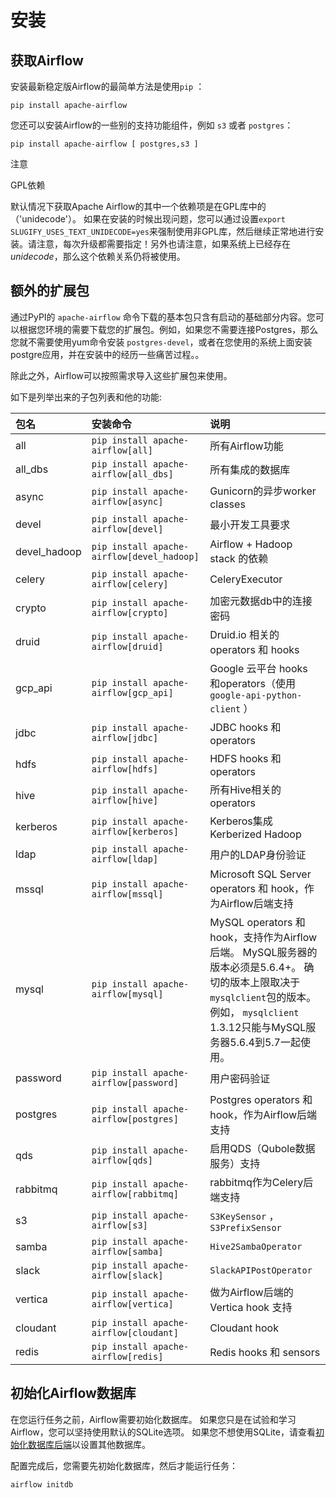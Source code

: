 # 安装

## 获取Airflow

安装最新稳定版Airflow的最简单方法是使用`pip` ：

```
pip install apache-airflow
```

您还可以安装Airflow的一些别的支持功能组件，例如 ``s3`` 或者 ``postgres``：

```
pip install apache-airflow [ postgres,s3 ]
```

注意

GPL依赖

默认情况下获取Apache Airflow的其中一个依赖项是在GPL库中的（'unidecode'）。 如果在安装的时候出现问题，您可以通过设置`export SLUGIFY_USES_TEXT_UNIDECODE=yes`来强制使用非GPL库，然后继续正常地进行安装。请注意，每次升级都需要指定！另外也请注意，如果系统上已经存在*unidecode*，那么这个依赖关系仍将被使用。

## 额外的扩展包

通过PyPI的 `apache-airflow` 命令下载的基本包只含有启动的基础部分内容。您可以根据您环境的需要下载您的扩展包。例如，如果您不需要连接Postgres，那么您就不需要使用yum命令安装 `postgres-devel`，或者在您使用的系统上面安装postgre应用，并在安装中的经历一些痛苦过程。。

除此之外，Airflow可以按照需求导入这些扩展包来使用。

如下是列举出来的子包列表和他的功能:

| 包名 | 安装命令 | 说明 |
| :------| :------ | :------ |
| all | `pip install apache-airflow[all]` | 所有Airflow功能 |
| all_dbs | `pip install apache-airflow[all_dbs]` | 所有集成的数据库 |
| async | `pip install apache-airflow[async]` | Gunicorn的异步worker classes |
| devel | `pip install apache-airflow[devel]` | 最小开发工具要求 |
| devel_hadoop | `pip install apache-airflow[devel_hadoop]` | Airflow + Hadoop stack 的依赖 |
| celery | `pip install apache-airflow[celery]` | CeleryExecutor |
| crypto | `pip install apache-airflow[crypto]` | 加密元数据db中的连接密码 |
| druid | `pip install apache-airflow[druid]` | Druid.io 相关的 operators 和 hooks |
| gcp_api | `pip install apache-airflow[gcp_api]` | Google 云平台 hooks 和operators（使用`google-api-python-client` ） |
| jdbc | `pip install apache-airflow[jdbc]` | JDBC hooks 和 operators |
| hdfs | `pip install apache-airflow[hdfs]` | HDFS hooks 和 operators |
| hive | `pip install apache-airflow[hive]` | 所有Hive相关的 operators |
| kerberos | `pip install apache-airflow[kerberos]` | Kerberos集成Kerberized Hadoop |
| ldap | `pip install apache-airflow[ldap]` | 用户的LDAP身份验证 |
| mssql | `pip install apache-airflow[mssql]` | Microsoft SQL Server operators 和 hook，作为Airflow后端支持 |
| mysql | `pip install apache-airflow[mysql]` | MySQL operators 和 hook，支持作为Airflow后端。 MySQL服务器的版本必须是5.6.4+。 确切的版本上限取决于`mysqlclient`包的版本。 例如， `mysqlclient` 1.3.12只能与MySQL服务器5.6.4到5.7一起使用。 |
| password | `pip install apache-airflow[password]` | 用户密码验证 |
| postgres | `pip install apache-airflow[postgres]` | Postgres operators 和 hook，作为Airflow后端支持 |
| qds | `pip install apache-airflow[qds]` | 启用QDS（Qubole数据服务）支持 |
| rabbitmq | `pip install apache-airflow[rabbitmq]` | rabbitmq作为Celery后端支持 |
| s3 | `pip install apache-airflow[s3]` | `S3KeySensor` ， `S3PrefixSensor` |
| samba | `pip install apache-airflow[samba]` | `Hive2SambaOperator` |
| slack | `pip install apache-airflow[slack]` | `SlackAPIPostOperator` |
| vertica | `pip install apache-airflow[vertica]` | 做为Airflow后端的 Vertica hook 支持 |
| cloudant | `pip install apache-airflow[cloudant]` | Cloudant hook  |
| redis | `pip install apache-airflow[redis]` | Redis hooks 和 sensors |

## 初始化Airflow数据库

在您运行任务之前，Airflow需要初始化数据库。 如果您只是在试验和学习Airflow，您可以坚持使用默认的SQLite选项。 如果您不想使用SQLite，请查看[初始化数据库后端](howto/initialize-database.html)以设置其他数据库。

配置完成后，您需要先初始化数据库，然后才能运行任务：

```
airflow initdb
```
